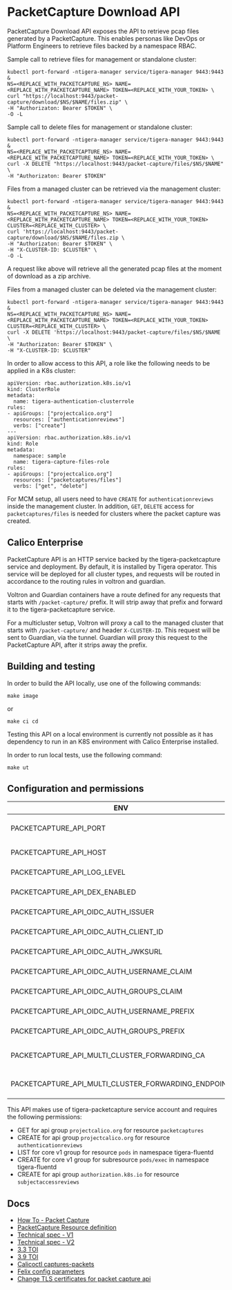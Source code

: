# PacketCapture Download API

PacketCapture Download API exposes the API to retrieve pcap files generated by a PacketCapture. This enables personas
like DevOps or Platform Engineers to retrieve files backed by a namespace RBAC.  

Sample call to retrieve files for management or standalone cluster:
```
kubectl port-forward -ntigera-manager service/tigera-manager 9443:9443 &
NS=<REPLACE_WITH_PACKETCAPTURE_NS> NAME=<REPLACE_WITH_PACKETCAPTURE_NAME> TOKEN=<REPLACE_WITH_YOUR_TOKEN> \
curl "https://localhost:9443/packet-capture/download/$NS/$NAME/files.zip" \
-H "Authorizaton: Bearer $TOKEN" \
-O -L
```

Sample call to delete files for management or standalone cluster:
```
kubectl port-forward -ntigera-manager service/tigera-manager 9443:9443 &
NS=<REPLACE_WITH_PACKETCAPTURE_NS> NAME=<REPLACE_WITH_PACKETCAPTURE_NAME> TOKEN=<REPLACE_WITH_YOUR_TOKEN> \
curl -X DELETE "https://localhost:9443/packet-capture/files/$NS/$NAME" \
-H "Authorizaton: Bearer $TOKEN"
```

Files from a managed cluster can be retrieved via the management cluster:

```
kubectl port-forward -ntigera-manager service/tigera-manager 9443:9443 &
NS=<REPLACE_WITH_PACKETCAPTURE_NS> NAME=<REPLACE_WITH_PACKETCAPTURE_NAME> TOKEN=<REPLACE_WITH_YOUR_TOKEN> CLUSTER=<REPLACE_WITH_CLUSTER> \
curl 'https://localhost:9443/packet-capture/download/$NS/$NAME/files.zip \
-H "Authorizaton: Bearer $TOKEN" \
-H "X-CLUSTER-ID: $CLUSTER" \
-O -L
```

A request like above will retrieve all the generated pcap files at the moment of download as a zip archive.

Files from a managed cluster can be deleted via the management cluster:

```
kubectl port-forward -ntigera-manager service/tigera-manager 9443:9443 &
NS=<REPLACE_WITH_PACKETCAPTURE_NS> NAME=<REPLACE_WITH_PACKETCAPTURE_NAME> TOKEN=<REPLACE_WITH_YOUR_TOKEN> CLUSTER=<REPLACE_WITH_CLUSTER> \
curl -X DELETE 'https://localhost:9443/packet-capture/files/$NS/$NAME \
-H "Authorizaton: Bearer $TOKEN" \
-H "X-CLUSTER-ID: $CLUSTER"
```

In order to allow access to this API, a role like the following needs to be applied in a K8s cluster:

```
apiVersion: rbac.authorization.k8s.io/v1
kind: ClusterRole
metadata:
  name: tigera-authentication-clusterrole
rules:
- apiGroups: ["projectcalico.org"]
  resources: ["authenticationreviews"]
  verbs: ["create"]
---
apiVersion: rbac.authorization.k8s.io/v1
kind: Role
metadata:
  namespace: sample
  name: tigera-capture-files-role
rules:
- apiGroups: ["projectcalico.org"]
  resources: ["packetcaptures/files"]
  verbs: ["get", "delete"]
```

For MCM setup, all users need to have `CREATE` for `authenticationreviews` inside the management cluster. In addition, 
`GET`, `DELETE` access for `packetcaptures/files` is needed for clusters where the packet capture was created.   

## Calico Enterprise

PacketCapture API is an HTTP service backed by the tigera-packetcapture service and deployment. By default, it is
installed by Tigera operator. This service will be deployed for all cluster types, and requests
will be routed in accordance to the routing rules in voltron and guardian. 

Voltron and Guardian containers have a route defined for any requests that starts with `/packet-capture/` prefix. It will strip away that 
prefix and forward it to the tigera-packetcapture service.

For a multicluster setup, Voltron will proxy a call to the managed cluster that starts with `/packet-capture/` and header `X-CLUSTER-ID`. This
request will be sent to Guardian, via the tunnel. Guardian will proxy this request to the PacketCapture
API, after it strips away the prefix.

## Building and testing

In order to build the API locally, use one of the following commands:

```
make image
```

or

```
make ci cd
```

Testing this API on a local environment is currently not possible as it has dependency to run in an K8S environment
with Calico Enterprise installed.

In order to run local tests, use the following command:

```
make ut
```

## Configuration and permissions

| ENV        | Default value          | Description  |
| ------------- |:-------------:| -----:|
| PACKETCAPTURE_API_PORT      | `8444` | Local Port to start the service |
| PACKETCAPTURE_API_HOST      | <empty>      |   Host for the service |
| PACKETCAPTURE_API_LOG_LEVEL | `Info`      |    Log Level across service |
| PACKETCAPTURE_API_DEX_ENABLED | `False`      |    Enable Dex for authentication |
| PACKETCAPTURE_API_OIDC_AUTH_ISSUER | `https://127.0.0.1:5556/dex`      |    Dex Setup Configuration |
| PACKETCAPTURE_API_OIDC_AUTH_CLIENT_ID | `tigera-manager`      |    Dex Setup Configuration |
| PACKETCAPTURE_API_OIDC_AUTH_JWKSURL | `https://tigera-dex.tigera-dex.svc.cluster.local:5556/dex/keys`     |    Dex Setup Configuration |
| PACKETCAPTURE_API_OIDC_AUTH_USERNAME_CLAIM | `email`      |    Dex Setup Configuration |
| PACKETCAPTURE_API_OIDC_AUTH_GROUPS_CLAIM | <empty>      |    Dex Setup Configuration |
| PACKETCAPTURE_API_OIDC_AUTH_USERNAME_PREFIX | <empty>      |    Dex Setup Configuration |
| PACKETCAPTURE_API_OIDC_AUTH_GROUPS_PREFIX | <empty>      |    Dex Setup Configuration |
| PACKETCAPTURE_API_MULTI_CLUSTER_FORWARDING_CA | `/manager-tls/cert`      |    CA certificate for multicluster communication |
| PACKETCAPTURE_API_MULTI_CLUSTER_FORWARDING_ENDPOINT | `https://localhost:9443`      |    CA endpoint for multicluster communication |


This API makes use of tigera-packetcapture service account and requires the following permissions:
- GET for api group `projectcalico.org` for resource `packetcaptures`
- CREATE for api group `projectcalico.org` for resource `authenticationreviews`
- LIST for core v1 group for resource `pods` in namespace tigera-fluentd
- CREATE for core v1 group for subresource `pods/exec` in namespace tigera-fluentd
- CREATE for api group `authorization.k8s.io` for resource `subjectaccessreviews`

## Docs
- [How To - Packet Capture](https://docs.tigera.io/visibility/packetcapture)
- [PacketCapture Resource definition](https://docs.tigera.io/reference/resources/packetcapture)
- [Technical spec - V1](https://docs.google.com/document/d/1gsiogi9kdXDTFjtIOiXoI2uFk47kVZclqc0Gqqs8fLg/edit?usp=sharing)  
- [Technical spec - V2](https://docs.google.com/document/d/14suOeADcIcH8pmG64VjFiCjC44J3JQYRZTfXr6cpfEc/edit?usp=sharing)
- [3.3 TOI](https://docs.google.com/presentation/d/1LRYT9Aqm8ak5crg0UGGIQwui7LgcUTXhI8AK-dO1E7U/edit?usp=sharing)
- [3.9 TOI](https://docs.google.com/presentation/d/1Q7IPAPweYBXuaqm7oOd-l5KsXnxp7ZBB6b0qLKL5XMc/edit?usp=sharing)
- [Calicoctl captures-packets](https://docs.tigera.io/reference/calicoctl/captured-packets)
- [Felix config parameters](https://docs.tigera.io/reference/resources/felixconfig)
- [Change TLS certificates for packet capture api](https://docs.tigera.io/security/comms/packetcapture-tls)  
 
